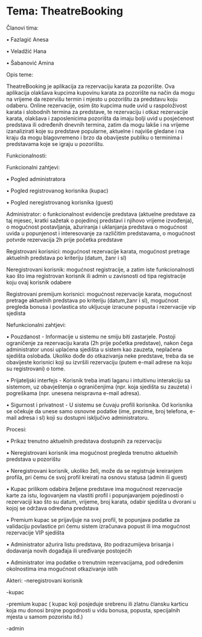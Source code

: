 # Tema: TheatreBooking

Članovi tima:

•	Fazlagić Anesa

•	Veladžić Hana

•	Šabanović Amina


Opis teme:

TheatreBooking je aplikacija za rezervaciju karata za pozorište. Ova aplikacija olakšava kupcima kupovinu karata za pozorište na način da mogu na vrijeme da rezervišu termin i mjesto u pozorištu za predstavu koju odaberu. Online rezervacije, osim što kupcima nude uvid u raspoloživost karata i slobodnih termina za predstave, te rezervaciju i otkaz rezervacije karata, olakšava i zaposlenicima pozorišta da imaju bolji uvid u posjećenost predstava ili određenih dnevnih termina, zatim da mogu lakše i na vrijeme izanalizirati koje su predstave popularne, aktuelne i najviše gledane i na kraju da mogu blagovremeno i brzo da obavijeste publiku o terminima i predstavama koje se igraju u pozorištu.


Funkcionalnosti:


Funkcionalni zahtjevi:

• Pogled administratora

• Pogled registrovanog korisnika (kupac)

• Pogled neregistrovanog korisnika (guest)

Administrator: o funkcionalnost evidencije predstava (aktuelne predstave za taj mjesec, kratki sažetak o pojedinoj predstavi i njihovo vrijeme izvođenja), o mogućnost postavljanja, ažuriranja i uklanjanja predstava o mogućnost uvida u popunjenost i interesovanje za različitim predstavama, o mogućnost potvrde rezervacija 2h prije početka predstave

Registrovani korisnici: mogućnost rezervacije karata, mogućnost pretrage aktuelnih predstava po kriteriju (datum, žanr i sl)

Neregistrovani korisnik: mogućnost registracije, a zatim iste funkcionalnosti kao što ima registrovan korisnik ili admin u zavisnosti od tipa registracije koju ovaj korisnik odabere

Registrovani premijum korisnici: mogućnost rezervacije karata, mogućnost pretrage aktuelnih predstava po kriteriju (datum,žanr i sl), mogućnost pregleda bonusa i povlastica sto ukljucuje izracune popusta i rezervacije vip sjedista



Nefunkcionalni zahtjevi:

• Pouzdanost - Informacije u sistemu ne smiju biti zastarjele.
Postoji ograničenje za rezervaciju karata (2h prije početka predstave), nakon čega administrator unosi uplaćena sjedišta u sistem kao zauzeta, neplaćena sjedišta oslobađa. Ukoliko dođe do otkazivanja neke predstave, treba da se obavijeste korisnici koji su izvršili rezervaciju (putem e-mail adrese na koju su registrovani) o tome.

• Prijateljski interfejs - Korisnik treba imati laganu i intuitivnu interakciju sa sistemom, uz obavještenja o ograničenjima (npr. koja sjedišta su zauzeta) i pogreškama (npr. unesena neispravna e-mail adresa).

• Sigurnost i privatnost - U sistemu se čuvaju profili korisnika. Od korisnika se očekuje da unese samo osnovne podatke (ime, prezime, broj telefona, e-mail adresa i sl) koji su dostupni isključivo administratoru.



Procesi: 

• Prikaz trenutno aktuelnih predstava dostupnih za rezervaciju

• Neregistrovani korisnik ima mogućnost pregleda trenutno aktuelnih predstava u pozorištu

• Neregistrovani korisnik, ukoliko želi, može da se registruje kreiranjem profila, pri čemu će svoj profil kreirati na osnovu statusa (admin ili guest)

• Kupac prilikom odabira željene predstave ima mogućnost rezervacije karte za istu, logovanjem na vlastiti profil i popunjavanjem pojedinosti o rezervaciji kao što su datum, vrijeme, broj karata, odabir sjedišta u dvorani u kojoj se održava određena predstava

• Premium kupac se prijavljuje na svoj profil, te popunjava podatke za validaciju povlastice pri čemu sistem izračunava popust ili ima mogućnost rezervacije VIP sjedišta

• Administrator ažurira listu predstava, što podrazumijeva brisanja i dodavanja novih događaja ili uređivanje postojećih

• Administrator ima podatke o trenutnim rezervacijama, pod određenim okolnostima ima mogućnost otkazivanje istih



Akteri:
-neregistrovani korisnik

-kupac

-premium kupac ( kupac koji posjeduje srebrenu ili zlatnu člansku karticu koja mu donosi brojne pogodnosti u vidu bonusa, popusta, specijalnih mjesta u samom pozoristu itd.)

-admin



 
